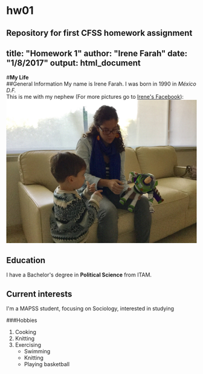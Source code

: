 # hw01
Repository for first CFSS homework assignment
---
title: "Homework 1"
author: "Irene Farah"
date: "1/8/2017"
output: html_document
---

#**My Life**  
##General Information
My name is Irene Farah.
I was born in 1990 in *México D.F.*  
This is me with my nephew (For more pictures go to [Irene's Facebook](https://www.facebook.com/irene.farah)):   
![May 2016](IMG_3707.jpg)  


## Education
I have a Bachelor's degree in **Political Science** from ITAM.  

## Current interests
I'm a MAPSS student, focusing on Sociology, interested in studying  

###Hobbies   
1. Cooking
2. Knitting  
3. Exercising  
    + Swimming  
    + Knitting  
    + Playing basketball  

